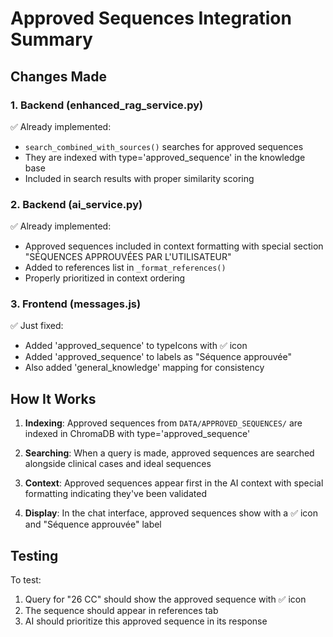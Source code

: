 # Approved Sequences Integration Summary

## Changes Made

### 1. Backend (enhanced_rag_service.py)
✅ Already implemented:
- `search_combined_with_sources()` searches for approved sequences
- They are indexed with type='approved_sequence' in the knowledge base
- Included in search results with proper similarity scoring

### 2. Backend (ai_service.py)
✅ Already implemented:
- Approved sequences included in context formatting with special section "SÉQUENCES APPROUVÉES PAR L'UTILISATEUR"
- Added to references list in `_format_references()`
- Properly prioritized in context ordering

### 3. Frontend (messages.js)
✅ Just fixed:
- Added 'approved_sequence' to typeIcons with ✅ icon
- Added 'approved_sequence' to labels as "Séquence approuvée"
- Also added 'general_knowledge' mapping for consistency

## How It Works

1. **Indexing**: Approved sequences from `DATA/APPROVED_SEQUENCES/` are indexed in ChromaDB with type='approved_sequence'

2. **Searching**: When a query is made, approved sequences are searched alongside clinical cases and ideal sequences

3. **Context**: Approved sequences appear first in the AI context with special formatting indicating they've been validated

4. **Display**: In the chat interface, approved sequences show with a ✅ icon and "Séquence approuvée" label

## Testing

To test:
1. Query for "26 CC" should show the approved sequence with ✅ icon
2. The sequence should appear in references tab
3. AI should prioritize this approved sequence in its response